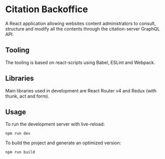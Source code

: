 # Citation Backoffice

A React application allowing websites content administrators to consult, structure and modify all the contents through the citation-server GraphQL API.

## Tooling

The tooling is based on react-scripts using Babel, ESLint and Webpack.

## Libraries

Main libraries used in development are React Router v4 and Redux (with thunk, act and form).

## Usage

To run the development server with live-reload:

```shell
npm run dev
```

To build the project and generate an optimized version:

```shell
npm run build
```

